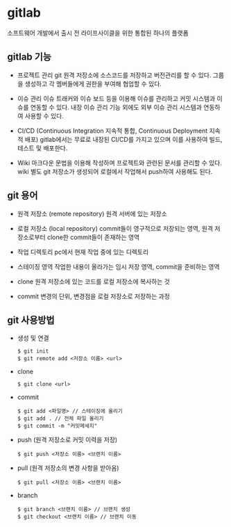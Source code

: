 # gitlab
소프트웨어 개발에서 출시 전 라이프사이클을 위한 통합된 하나의 플랫폼
## gitlab 기능
* 프로젝트 관리
git 원격 저장소에 소스코드를 저장하고 버전관리를 할 수 있다. 그룹을 생성하고 각 멤버들에게 권한을 부여해 협업할 수 있다.

* 이슈 관리
이슈 트래커와 이슈 보드 등을 이용해 이슈를 관리하고 커밋 시스템과 이슈를 연동할 수 있다. 내장 이슈 관리 기능 외에도 외부 이슈 관리 시스템과 연동하여 사용할 수 있다.

*  CI/CD (Continuous Integration 지속적 통합, Continuous Deployment 지속적 배포)
gitlab에서는 무료로 내장된 CI/CD를 가지고 있으며 이를 사용하여 빌드, 테스트 및 배포한다.

* Wiki
마크다운 문법을 이용해 작성하며 프로젝트와 관련된 문서를 관리할 수 있다. wiki 별도 git 저장소가 생성되어 로컬에서 작업해서 push하여 사용해도 된다.


## git 용어 
* 원격 저장소 (remote repository)
원격 서버에 있는 저장소

* 로컬 저장소 (local repository)
commit들이 영구적으로 저장되는 영역, 원격 저장소로부터 clone한 commit들이 존재하는 영역

* 작업 디렉토리
pc에서 현재 작업 중에 있는 디렉토리

* 스테이징 영역
작업한 내용이 올라가는 임시 저장 영역, commit을 준비하는 영역

* clone
원격 저장소에 있는 코드를 로컬 저장소에 복사하는 것

* commit
변경의 단위, 변경점을 로컬 저장소로 저장하는 과정

## git 사용방법
* 생성 및 연결
	```
	$ git init
	$ git remote add <저장소 이름> <url> 
	```

* clone
    ```
    $ git clone <url>
    ```
* commit
	``` 
	$ git add <파일명> // 스테이징에 올리기
	$ git add . // 전체 파일 올리기
	$ git commit -m "커밋메세지"
	```
* push (원격 저장소로 커밋 이력을 저장)
    ```
    $ git push <저장소 이름> <브랜치 이름> 
    ```

* pull (원격 저장소의 변경 사항을 받아옴)
    ```
    $ git pull <저장소 이름> <브랜치 이름>
    ```

* branch
	```
	$ git branch <브랜치 이름> // 브랜치 생성
	$ git checkout <브랜치 이름> // 브랜치 이동
	```



